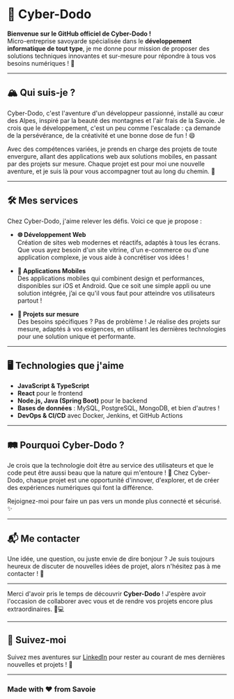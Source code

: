 # 🐤 Cyber-Dodo

**Bienvenue sur le GitHub officiel de Cyber-Dodo !**  
Micro-entreprise savoyarde spécialisée dans le **développement informatique de tout type**, je me donne pour mission de proposer des solutions techniques innovantes et sur-mesure pour répondre à tous vos besoins numériques ! 🚀

---

## 🏔 Qui suis-je ?

Cyber-Dodo, c'est l'aventure d'un développeur passionné, installé au cœur des Alpes, inspiré par la beauté des montagnes et l'air frais de la Savoie. Je crois que le développement, c'est un peu comme l'escalade : ça demande de la persévérance, de la créativité et une bonne dose de fun ! 😄

Avec des compétences variées, je prends en charge des projets de toute envergure, allant des applications web aux solutions mobiles, en passant par des projets sur mesure. Chaque projet est pour moi une nouvelle aventure, et je suis là pour vous accompagner tout au long du chemin. 🎒

---

## 🛠 Mes services

Chez Cyber-Dodo, j'aime relever les défis. Voici ce que je propose :

- **🌐 Développement Web**  
  Création de sites web modernes et réactifs, adaptés à tous les écrans. Que vous ayez besoin d'un site vitrine, d'un e-commerce ou d'une application complexe, je vous aide à concrétiser vos idées !

- **📱 Applications Mobiles**  
  Des applications mobiles qui combinent design et performances, disponibles sur iOS et Android. Que ce soit une simple appli ou une solution intégrée, j’ai ce qu'il vous faut pour atteindre vos utilisateurs partout !

- **🧩 Projets sur mesure**  
  Des besoins spécifiques ? Pas de problème ! Je réalise des projets sur mesure, adaptés à vos exigences, en utilisant les dernières technologies pour une solution unique et performante.

---

## 🖥 Technologies que j'aime

- **JavaScript & TypeScript**
- **React** pour le frontend
- **Node.js, Java (Spring Boot)** pour le backend
- **Bases de données** : MySQL, PostgreSQL, MongoDB, et bien d'autres !
- **DevOps & CI/CD** avec Docker, Jenkins, et GitHub Actions

---

## 🛤 Pourquoi Cyber-Dodo ? 

Je crois que la technologie doit être au service des utilisateurs et que le code peut être aussi beau que la nature qui m'entoure ! 🌲 Chez Cyber-Dodo, chaque projet est une opportunité d'innover, d'explorer, et de créer des expériences numériques qui font la différence.

Rejoignez-moi pour faire un pas vers un monde plus connecté et sécurisé. ✨

---

## 📬 Me contacter

Une idée, une question, ou juste envie de dire bonjour ? Je suis toujours heureux de discuter de nouvelles idées de projet, alors n'hésitez pas à me contacter ! 👋

---

Merci d'avoir pris le temps de découvrir **Cyber-Dodo** ! J'espère avoir l'occasion de collaborer avec vous et de rendre vos projets encore plus extraordinaires. 🐤💻

---

## 🐧 Suivez-moi 

Suivez mes aventures sur [LinkedIn](https://www.linkedin.com/in/dorian-breuillard/) pour rester au courant de mes dernières nouvelles et projets ! 🚀 

---

### Made with ❤️ from Savoie
